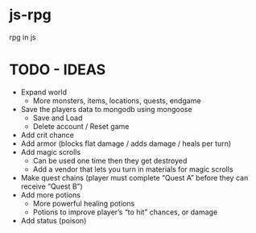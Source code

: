 # js-rpg

rpg in js

# TODO - IDEAS

- Expand world
    - More monsters, items, locations, quests, endgame 
- Save the players data to mongodb using mongoose
    - Save and Load
    - Delete account / Reset game
- Add crit chance
- Add armor (blocks flat damage / adds damage / heals per turn)
- Add magic scrolls
    - Can be used one time then they get destroyed
    - Add a vendor that lets you turn in materials for magic scrolls
- Make quest chains (player must complete “Quest A” before they can receive “Quest B”)
- Add more potions
    - More powerful healing potions
    - Potions to improve player’s “to hit” chances, or damage
- Add status (poison)
